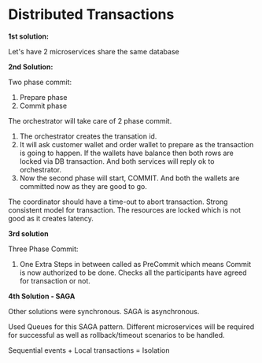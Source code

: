 # Distributed Transactions

**1st solution:**

Let's have 2 microservices share the same database

**2nd Solution:**

Two phase commit:
1. Prepare phase
2. Commit phase

The orchestrator will take care of 2 phase commit.
1. The orchestrator creates the transation id.
2. It will ask customer wallet and order wallet to prepare as the transaction is going to happen.
   If the wallets have balance then both rows are locked via DB transaction. And both services will reply ok to orchestrator. 
3. Now the second phase will start, COMMIT.
   And both the wallets are committed now as they are good to go.
   
The coordinator should have a time-out to abort transaction.
Strong consistent model for transaction.
The resources are locked which is not good as it creates latency.    

**3rd solution**

Three Phase Commit:

1. One Extra Steps in between called as PreCommit which means Commit is now authorized to be done.
    Checks all the participants have agreed for transaction or not.
    
**4th Solution - SAGA**

Other solutions were synchronous.
SAGA is asynchronous. 

Used Queues for this SAGA pattern.
Different microservices will be required for successful as well as rollback/timeout scenarios to be handled.  

Sequential events + Local transactions = Isolation  
 



